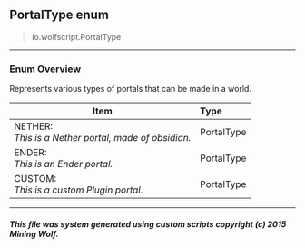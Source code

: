 ## PortalType __enum__

>io.wolfscript.PortalType

---

### Enum Overview

Represents various types of portals that can be made in a world.

Item | Type   
--- | :--- 
NETHER: <br> _This is a Nether portal, made of obsidian._ | PortalType
ENDER: <br> _This is an Ender portal._ | PortalType
CUSTOM: <br> _This is a custom Plugin portal._ | PortalType



---



##### This file was system generated using custom scripts copyright (c) 2015 Mining Wolf.
	

